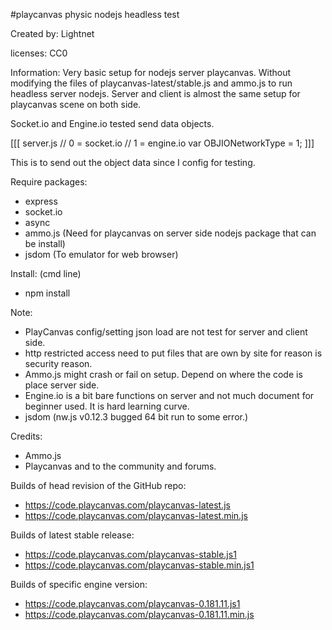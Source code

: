 
 #playcanvas physic nodejs headless test

 Created by: Lightnet

 licenses: CC0

 Information: Very basic setup for nodejs server playcanvas. Without modifying
the files of playcanvas-latest/stable.js and ammo.js to run headless server
nodejs. Server and client is almost the same setup for playcanvas scene on both
side.

Socket.io and Engine.io tested send data objects.

[[[
server.js
// 0 = socket.io
// 1 = engine.io
var OBJIONetworkType = 1;
]]]

This is to send out the object data since I config for testing.

 Require packages:
  * express
  * socket.io
  * async
  * ammo.js (Need for playcanvas on server side nodejs package that can be install)
  * jsdom (To emulator for web browser)

 Install: (cmd line)
  * npm install

 Note:
 * PlayCanvas config/setting json load are not test for server and client side.
 * http restricted access need to put files that are own by site for reason is
 security reason.
 * Ammo.js might crash or fail on setup. Depend on where the code is place server
 side.
 * Engine.io is a bit bare functions on server and not much document for beginner 
 used. It is hard learning curve.
 * jsdom (nw.js v0.12.3 bugged 64 bit run to some error.)

 Credits:
 * Ammo.js
 * Playcanvas and to the community and forums.

Builds of head revision of the GitHub repo:
 * https://code.playcanvas.com/playcanvas-latest.js
 * https://code.playcanvas.com/playcanvas-latest.min.js

Builds of latest stable release:
 * https://code.playcanvas.com/playcanvas-stable.js1
 * https://code.playcanvas.com/playcanvas-stable.min.js1

Builds of specific engine version:
 * https://code.playcanvas.com/playcanvas-0.181.11.js1
 * https://code.playcanvas.com/playcanvas-0.181.11.min.js
